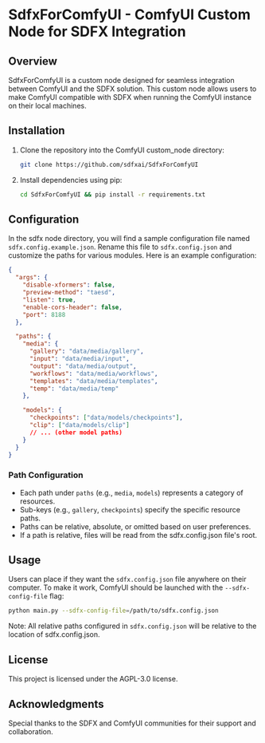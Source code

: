 # SdfxForComfyUI - ComfyUI Custom Node for SDFX Integration

## Overview

SdfxForComfyUI is a custom node designed for seamless integration between ComfyUI and the SDFX solution. This custom node allows users to make ComfyUI compatible with SDFX when running the ComfyUI instance on their local machines.

## Installation

1. Clone the repository into the ComfyUI custom_node directory:
    ```bash
    git clone https://github.com/sdfxai/SdfxForComfyUI
    ```

2. Install dependencies using pip:
    ```bash
    cd SdfxForComfyUI && pip install -r requirements.txt
    ```

## Configuration

In the sdfx node directory, you will find a sample configuration file named `sdfx.config.example.json`. Rename this file to `sdfx.config.json` and customize the paths for various modules. Here is an example configuration:

```json
{
  "args": {
    "disable-xformers": false,
    "preview-method": "taesd",
    "listen": true,
    "enable-cors-header": false,
    "port": 8188
  },

  "paths": {
    "media": {
      "gallery": "data/media/gallery",
      "input": "data/media/input",
      "output": "data/media/output",
      "workflows": "data/media/workflows",
      "templates": "data/media/templates",
      "temp": "data/media/temp"
    },

    "models": {
      "checkpoints": ["data/models/checkpoints"],
      "clip": ["data/models/clip"]
      // ... (other model paths)
    }
  }
}
```
### Path Configuration

- Each path under `paths` (e.g., `media`, `models`) represents a category of resources.
- Sub-keys (e.g., `gallery`, `checkpoints`) specify the specific resource paths.
- Paths can be relative, absolute, or omitted based on user preferences.
- If a path is relative, files will be read from the sdfx.config.json file's root.


## Usage

Users can place if they want the `sdfx.config.json` file anywhere on their computer. To make it work, ComfyUI should be launched with the `--sdfx-config-file` flag:

```bash
python main.py --sdfx-config-file=/path/to/sdfx.config.json
```
Note: All relative paths configured in `sdfx.config.json` will be relative to the location of sdfx.config.json.
## License

This project is licensed under the AGPL-3.0 license.

## Acknowledgments

Special thanks to the SDFX and ComfyUI communities for their support and collaboration.

